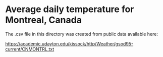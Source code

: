 # Average daily temperature for Montreal, Canada

The .csv file in this directory was created from public data available here:

https://academic.udayton.edu/kissock/http/Weather/gsod95-current/CNMONTRL.txt
